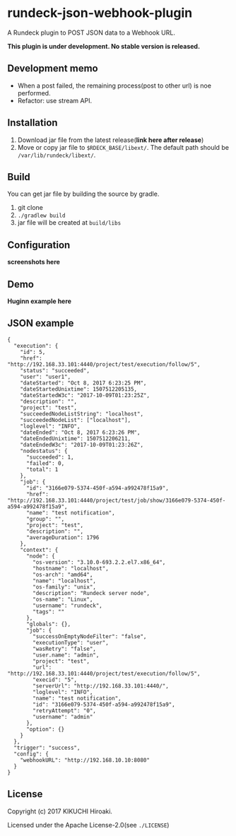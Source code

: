 # rundeck-json-webhook-plugin
A Rundeck plugin to POST JSON data to a Webhook URL.

**This plugin is under development. No stable version is released.**

## Development memo
- When a post failed, the remaining process(post to other url) is noe performed.
- Refactor: use stream API.



## Installation
1. Download jar file from the latest release(**link here after release**)
1. Move or copy jar file to `$RDECK_BASE/libext/`. The default path should be `/var/lib/rundeck/libext/`.

## Build
You can get jar file by building the source by gradle.
1. git clone
1. `./gradlew build`
1. jar file will be created at `build/libs`


## Configuration
**screenshots here**



## Demo
**Huginn example here**



## JSON example

```
{
  "execution": {
    "id": 5,
    "href": "http://192.168.33.101:4440/project/test/execution/follow/5",
    "status": "succeeded",
    "user": "user1",
    "dateStarted": "Oct 8, 2017 6:23:25 PM",
    "dateStartedUnixtime": 1507512205135,
    "dateStartedW3c": "2017-10-09T01:23:25Z",
    "description": "",
    "project": "test",
    "succeededNodeListString": "localhost",
    "succeededNodeList": ["localhost"],
    "loglevel": "INFO",
    "dateEnded": "Oct 8, 2017 6:23:26 PM",
    "dateEndedUnixtime": 1507512206211,
    "dateEndedW3c": "2017-10-09T01:23:26Z",
    "nodestatus": {
      "succeeded": 1,
      "failed": 0,
      "total": 1
    },
    "job": {
      "id": "3166e079-5374-450f-a594-a992478f15a9",
      "href": "http://192.168.33.101:4440/project/test/job/show/3166e079-5374-450f-a594-a992478f15a9",
      "name": "test notification",
      "group": "",
      "project": "test",
      "description": "",
      "averageDuration": 1796
    },
    "context": {
      "node": {
        "os-version": "3.10.0-693.2.2.el7.x86_64",
        "hostname": "localhost",
        "os-arch": "amd64",
        "name": "localhost",
        "os-family": "unix",
        "description": "Rundeck server node",
        "os-name": "Linux",
        "username": "rundeck",
        "tags": ""
      },
      "globals": {},
      "job": {
        "successOnEmptyNodeFilter": "false",
        "executionType": "user",
        "wasRetry": "false",
        "user.name": "admin",
        "project": "test",
        "url": "http://192.168.33.101:4440/project/test/execution/follow/5",
        "execid": "5",
        "serverUrl": "http://192.168.33.101:4440/",
        "loglevel": "INFO",
        "name": "test notification",
        "id": "3166e079-5374-450f-a594-a992478f15a9",
        "retryAttempt": "0",
        "username": "admin"
      },
      "option": {}
    }
  },
  "trigger": "success",
  "config": {
    "webhookURL": "http://192.168.10.10:8080"
  }
}
```

## License
Copyright (c) 2017 KIKUCHI Hiroaki.

Licensed under the Apache License-2.0(see `./LICENSE`)
